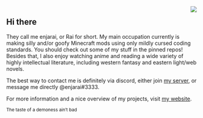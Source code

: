 <img align="right" src="https://user-images.githubusercontent.com/38552516/202867882-f18a0126-253b-4b5e-8ba1-6c3066485286.png">

## Hi there

They call me enjarai, or Rai for short. My main occupation currently is making silly and/or goofy Minecraft mods using only mildly cursed coding standards. You should check out some of my stuff in the pinned repos! Besides that, I also enjoy watching anime and reading a wide variety of highly intellectual literature, including western fantasy and eastern light/web novels.

The best way to contact me is definitely via discord, either join [my server](https://discord.gg/WcYsDDQtyR), or message me directly @enjarai#3333.

For more information and a nice overview of my projects, visit [my website](https://enjarai.nl/).

<sub>The taste of a demoness ain’t bad</sub>
